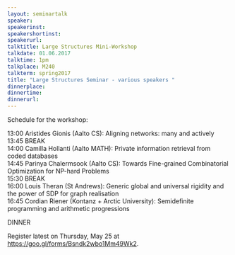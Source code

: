 ```yaml
---
layout: seminartalk
speaker:
speakerinst: 
speakershortinst: 
speakerurl: 
talktitle: Large Structures Mini-Workshop
talkdate: 01.06.2017
talktime: 1pm
talkplace: M240
talkterm: spring2017
title: "Large Structures Seminar - various speakers "
dinnerplace: 
dinnertime: 
dinnerurl: 
---
```

Schedule for the workshop:
 
13:00 Aristides Gionis (Aalto CS): Aligning networks: many and actively  
13:45 BREAK  
14:00 Camilla Hollanti (Aalto MATH): Private information retrieval from coded databases  
14:45 Parinya Chalermsook (Aalto CS): Towards Fine-grained Combinatorial Optimization for NP-hard Problems  
15:30 BREAK  
16:00 Louis Theran (St Andrews): Generic global and universal rigidity and the power of SDP for graph realisation  
16:45 Cordian Riener (Kontanz + Arctic University): Semidefinite programming and arithmetic progressions   
 
DINNER

Register latest on Thursday, May 25 at https://goo.gl/forms/Bsndk2wbo1Mm49Wk2.
